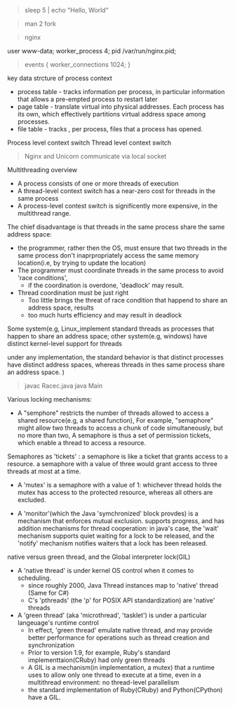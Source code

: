 > sleep 5 | echo "Hello, World"

> man 2 fork

> nginx

user www-data;
worker_process 4;
pid /var/run/nginx.pid;
> events {
  worker_connections 1024;
}


key data strcture of process context

+ process table - tracks information per process, in particular information that allows a pre-empted process to restart later
+ page table - translate virtual into physical addresses. Each process has its own, which effectively partitions virtual address space among processes.
+ file table - tracks , per process, files that a process has opened.

Process level context switch
Thread  level context switch

> Nginx and Unicorn  communicate via local socket

Multithreading overview

+ A process consists of one or more threads of execution
+ A thread-level context switch has a near-zero cost for threads in the same process
+ A process-level contest switch is significently more expensive, in the multithread range.

The chief disadvantage is that threads in the same process share the same address space:

+ the programmer, rather then the OS, must ensure that two threads in the same process don't inaprpropriately access the same memory location(i.e, by trying to update the location)
+ The programmer must coordinate threads in the same process to avoid 'race conditions', 
  + if the coordination is overdone, 'deadlock' may result.
+ Thread coordination must be just right
  + Too little brings the threat of race condition that happend to share an address space, results
  + too much hurts efficiency and may result in deadlock

Some system(e.g, Linux_implement standard threads as processes that happen to share an address space; other system(e.g, windows) have distinct kernel-level support for threads

  under any implementation, the standard behavior is that distinct processes have distinct address spaces, whereas threads in thes same process share an address space.
  )

> javac Racec.java
> java Main

Various locking mechanisms:

+ A "semphore" restricts the number of threads allowed to access a shared resource(e.g, a shared function), For example, "semaphore"  might allow two threads to access a chunk of code simultaneously, but no more than two, A semaphore is thus a set of permission tickets, which enable a thread to access a resource.

Semaphores as 'tickets' : a semaphore is like a ticket that grants access to a resource.
a semaphore  with a value of three would grant access to three threads at most at a time.

+ A 'mutex' is a semaphore with a value of 1: whichever thread holds the mutex has access to the protected resource, whereas all others are excluded.

+ A 'monitor'(which the Java 'symchronized' block provdes) is a mechanism that enforces mutual exclusion. supports progress, and has addition mechanisms for thread cooperation: in java's case, the 'wait' mechanism supports quiet waiting for a lock to be released, and the 'notify' mechanism notifies waiters that a lock has been released.


native versus green thread, and the Global interpreter lock(GIL)

+ A 'native thread' is under kernel OS control when it comes to scheduling.
  + since roughly 2000, Java Thread instances map to 'native' thread (Same for C#)   
  + C's 'pthreads' (the 'p' for POSIX API standardization) are 'native' threads
+ A 'green thread' (aka 'microthread', 'tasklet') is under a particular langeuage's runtime control
  + In effect, 'green thread' emulate native thread, and may provide better performance for operations such as thread creation and synchronization
  + Prior to version 1.9, for example, Ruby's standard implementtaion(CRuby) had only green threads
  + A GIL is a mechanism(in implementation, a mutex) that a runtime uses to allow only one thread to execute at a time, even in a multithread environment: no thread-level parallelism
  + the standard implementation of Ruby(CRuby) and Python(CPython) have a GIL.



